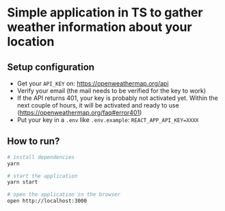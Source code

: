 # Simple application in TS to gather weather information about your location

## Setup configuration

- Get your `API_KEY` on: https://openweathermap.org/api
- Verify your email (the mail needs to be verified for the key to work)
- If the API returns 401, your key is probably not activated yet. Within the next couple of hours, it will be activated and ready to use (https://openweathermap.org/faq#error401)
- Put your key in a `.env` like `.env.example`: `REACT_APP_API_KEY=XXXX`

## How to run?

```bash
# install dependencies
yarn

# start the application
yarn start

# open the application in the browser
open http://localhost:3000
```
